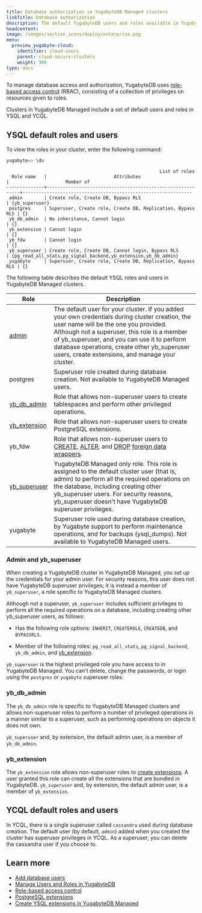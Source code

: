 ```yaml
---
title: Database authorization in YugabyteDB Managed clusters
linkTitle: Database authorization
description: The default YugabyteDB users and roles available in YugabyteDB Managed clusters.
headcontent:
image: /images/section_icons/deploy/enterprise.png
menu:
  preview_yugabyte-cloud:
    identifier: cloud-users
    parent: cloud-secure-clusters
    weight: 300
type: docs
---
```


To manage database access and authorization, YugabyteDB uses [role-based access control](../../../secure/authorization/) (RBAC), consisting of a collection of privileges on resources given to roles.

Clusters in YugabyteDB Managed include a set of default users and roles in YSQL and YCQL.

## YSQL default roles and users

To view the roles in your cluster, enter the following command:

```sql
yugabyte=> \du
```

```output
                                                         List of roles
  Role name   |                         Attributes                         |                     Member of
--------------+------------------------------------------------------------+---------------------------------------------------------------
 admin        | Create role, Create DB, Bypass RLS                         | {yb_superuser}
 postgres     | Superuser, Create role, Create DB, Replication, Bypass RLS | {}
 yb_db_admin  | No inheritance, Cannot login                               | {}
 yb_extension | Cannot login                                               | {}
 yb_fdw       | Cannot login                                               | {}
 yb_superuser | Create role, Create DB, Cannot login, Bypass RLS           | {pg_read_all_stats,pg_signal_backend,yb_extension,yb_db_admin}
 yugabyte     | Superuser, Create role, Create DB, Replication, Bypass RLS | {}
```

The following table describes the default YSQL roles and users in YugabyteDB Managed clusters.

<!-- Portions of this table are also under RBAC in core docs -->

| Role | Description |
| --- | --- |
| [admin](#admin-and-yb-superuser) | The default user for your cluster. If you added your own credentials during cluster creation, the user name will be the one you provided. Although not a superuser, this role is a member of yb_superuser, and you can use it to perform database operations, create other yb_superuser users, create extensions, and manage your cluster. |
| postgres | Superuser role created during database creation. Not available to YugabyteDB Managed users. |
| [yb_db_admin](#yb-db-admin) | Role that allows non-superuser users to create tablespaces and perform other privileged operations. |
| [yb_extension](#yb-extension) | Role that allows non-superuser users to create PostgreSQL extensions. |
| yb_fdw | Role that allows non-superuser users to [CREATE](../../../api/ysql/the-sql-language/statements/ddl_create_foreign_data_wrapper/), [ALTER](../../../api/ysql/the-sql-language/statements/ddl_alter_foreign_data_wrapper/), and [DROP](../../../api/ysql/the-sql-language/statements/ddl_drop_foreign_data_wrapper/) [foreign data wrappers](../../../explore/ysql-language-features/foreign-data-wrappers/). |
| [yb_superuser](#admin-and-yb-superuser) | YugabyteDB Managed only role. This role is assigned to the default cluster user (that is, admin) to perform all the required operations on the database, including creating other yb_superuser users. For security reasons, yb_superuser doesn't have YugabyteDB superuser privileges. |
| yugabyte | Superuser role used during database creation, by Yugabyte support to perform maintenance operations, and for backups (ysql_dumps). Not available to YugabyteDB Managed users. |

### Admin and yb_superuser

When creating a YugabyteDB cluster in YugabyteDB Managed, you set up the credentials for your admin user. For security reasons, this user does not have YugabyteDB superuser privileges; it is instead a member of `yb_superuser`, a role specific to YugabyteDB Managed clusters.

Although not a superuser, `yb_superuser` includes sufficient privileges to perform all the required operations on a database, including creating other yb_superuser users, as follows:

- Has the following role options: `INHERIT`, `CREATEROLE`, `CREATEDB`, and `BYPASSRLS`.

- Member of the following roles: `pg_read_all_stats`, `pg_signal_backend`, `yb_db_admin`, and [yb_extension](#yb-extension).

`yb_superuser` is the highest privileged role you have access to in YugabyteDB Managed. You can't delete, change the passwords, or login using the `postgres` or `yugabyte` superuser roles.

### yb_db_admin

The `yb_db_admin` role is specific to YugabyteDB Managed clusters and allows non-superuser roles to perform a number of privileged operations in a manner similar to a superuser, such as performing operations on objects it does not own.

`yb_superuser` and, by extension, the default admin user, is a member of `yb_db_admin`.

### yb_extension

The `yb_extension` role allows non-superuser roles to [create extensions](../../cloud-clusters/add-extensions/). A user granted this role can create all the extensions that are bundled in YugabyteDB. `yb_superuser` and, by extension, the default admin user, is a member of `yb_extension`.

## YCQL default roles and users

In YCQL, there is a single superuser called `cassandra` used during database creation. The default user (by default, `admin`) added when you created the cluster has superuser privileges in YCQL. As a superuser, you can delete the cassandra user if you choose to.

## Learn more

- [Add database users](../add-users/)
- [Manage Users and Roles in YugabyteDB](../../../secure/authorization/create-roles/)
- [Role-based access control](../../../secure/authorization/)
- [PostgreSQL extensions](../../../explore/ysql-language-features/pg-extensions/)
- [Create YSQL extensions in YugabyteDB Managed](../../cloud-clusters/add-extensions/)
